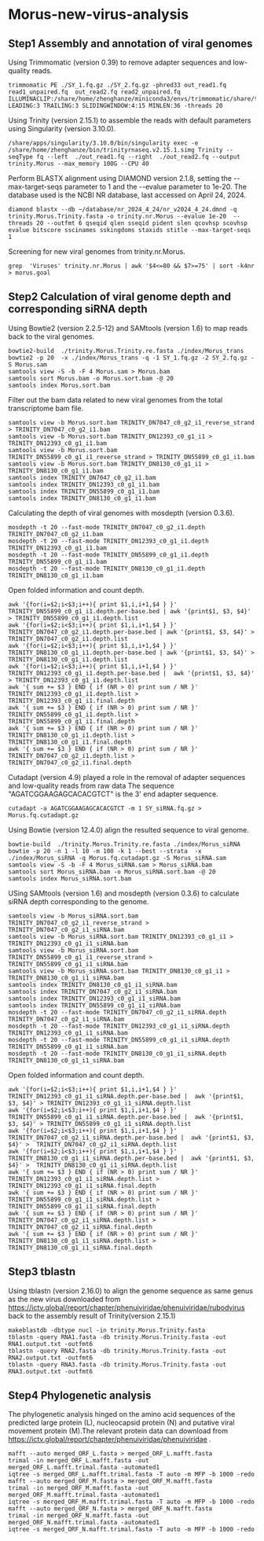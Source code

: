 # Morus-new-virus-analysis
## Step1 Assembly and annotation of viral genomes
Using Trimmomatic (version 0.39) to remove adapter sequences and low-quality reads.
```
trimmomatic PE ./SY_1.fq.gz ./SY_2.fq.gz -phred33 out_read1.fq read1_unpaired.fq  out_read2.fq read2_unpaired.fq ILLUMINACLIP:/share/home/zhenghanze/miniconda3/envs/trimmomatic/share/trimmomatic/adapters/combined.fasta:2:30:10:8:TRUE LEADING:3 TRAILING:3 SLIDINGWINDOW:4:15 MINLEN:36 -threads 20
```
Using Trinity (version 2.15.1) to assemble the reads with default parameters using Singularity (version 3.10.0).
```
/share/apps/singularity/3.10.0/bin/singularity exec -e /share/home/zhenghanze/bin/trinityrnaseq.v2.15.1.simg Trinity --seqType fq --left  ./out_read1.fq --right  ./out_read2.fq --output trinity.Morus --max_memory 100G --CPU 40
```
Perform BLASTX alignment using DIAMOND version 2.1.8, setting the --max-target-seqs parameter to 1 and the --evalue parameter to 1e-20. The database used is the NCBI NR database, last accessed on April 24, 2024.
```
diamond blastx --db ~/database/nr_2024_4_24/nr_v2024_4_24.dmnd -q trinity.Morus.Trinity.fasta -o trinity.nr.Morus --evalue 1e-20  --threads 20 --outfmt 6 qseqid qlen sseqid pident slen qcovhsp scovhsp evalue bitscore sscinames sskingdoms staxids stitle --max-target-seqs 1
```
Screening for new viral genomes from trinity.nr.Morus.
```
grep  'Viruses' trinity.nr.Morus | awk '$4<=80 && $7>=75' | sort -k4nr > morus.goal
```
## Step2 Calculation of viral genome depth and corresponding siRNA depth
Using Bowtie2 (version 2.2.5-12) and SAMtools (version 1.6) to map reads back to the viral genomes.
```
bowtie2-build  ./trinity.Morus.Trinity.re.fasta ./index/Morus_trans
bowtie2 -p 20  -x ./index/Morus_trans -q -1 SY_1.fq.gz -2 SY_2.fq.gz -S Morus.sam
samtools view -S -b -F 4 Morus.sam > Morus.bam
samtools sort Morus.bam -o Morus.sort.bam -@ 20
samtools index Morus.sort.bam
```
Filter out the bam data related to new viral genomes from the total transcriptome bam file.
```
samtools view -b Morus.sort.bam TRINITY_DN7047_c0_g2_i1_reverse_strand > TRINITY_DN7047_c0_g2_i1.bam
samtools view -b Morus.sort.bam TRINITY_DN12393_c0_g1_i1 > TRINITY_DN12393_c0_g1_i1.bam
samtools view -b Morus.sort.bam TRINITY_DN55899_c0_g1_i1_reverse_strand > TRINITY_DN55899_c0_g1_i1.bam
samtools view -b Morus.sort.bam TRINITY_DN8130_c0_g1_i1 > TRINITY_DN8130_c0_g1_i1.bam
samtools index TRINITY_DN7047_c0_g2_i1.bam
samtools index TRINITY_DN12393_c0_g1_i1.bam
samtools index TRINITY_DN55899_c0_g1_i1.bam
samtools index TRINITY_DN8130_c0_g1_i1.bam
```
Calculating the depth of viral genomes with mosdepth (version 0.3.6).
```
mosdepth -t 20 --fast-mode TRINITY_DN7047_c0_g2_i1.depth TRINITY_DN7047_c0_g2_i1.bam
mosdepth -t 20 --fast-mode TRINITY_DN12393_c0_g1_i1.depth TRINITY_DN12393_c0_g1_i1.bam
mosdepth -t 20 --fast-mode TRINITY_DN55899_c0_g1_i1.depth TRINITY_DN55899_c0_g1_i1.bam
mosdepth -t 20 --fast-mode TRINITY_DN8130_c0_g1_i1.depth TRINITY_DN8130_c0_g1_i1.bam
```
Open folded information and count depth.
```
awk '{for(i=$2;i<$3;i++){ print $1,i,i+1,$4 } }' TRINITY_DN55899_c0_g1_i1.depth.per-base.bed | awk '{print$1, $3, $4}' > TRINITY_DN55899_c0_g1_i1.depth.list
awk '{for(i=$2;i<$3;i++){ print $1,i,i+1,$4 } }' TRINITY_DN7047_c0_g2_i1.depth.per-base.bed | awk '{print$1, $3, $4}' > TRINITY_DN7047_c0_g2_i1.depth.list
awk '{for(i=$2;i<$3;i++){ print $1,i,i+1,$4 } }' TRINITY_DN8130_c0_g1_i1.depth.per-base.bed | awk '{print$1, $3, $4}' > TRINITY_DN8130_c0_g1_i1.depth.list
awk '{for(i=$2;i<$3;i++){ print $1,i,i+1,$4 } }' TRINITY_DN12393_c0_g1_i1.depth.per-base.bed |  awk '{print$1, $3, $4}' > TRINITY_DN12393_c0_g1_i1.depth.list
awk '{ sum += $3 } END { if (NR > 0) print sum / NR }' TRINITY_DN12393_c0_g1_i1.depth.list > TRINITY_DN12393_c0_g1_i1.final.depth
awk '{ sum += $3 } END { if (NR > 0) print sum / NR }'  TRINITY_DN55899_c0_g1_i1.depth.list >  TRINITY_DN55899_c0_g1_i1.final.depth
awk '{ sum += $3 } END { if (NR > 0) print sum / NR }'  TRINITY_DN8130_c0_g1_i1.depth.list >  TRINITY_DN8130_c0_g1_i1.final.depth
awk '{ sum += $3 } END { if (NR > 0) print sum / NR }' TRINITY_DN7047_c0_g2_i1.depth.list > TRINITY_DN7047_c0_g2_i1.final.depth
```
Cutadapt (version 4.9) played a role in the removal of adapter sequences and low-quality reads from raw data The sequence "AGATCGGAAGAGCACACGTCT" is the 3' end adapter sequence.
```
cutadapt -a AGATCGGAAGAGCACACGTCT -m 1 SY_siRNA.fq.gz > Morus.fq.cutadapt.gz
```
Using Bowtie (version 12.4.0) align the resulted sequence to viral genome.
```
bowtie-build  ./trinity.Morus.Trinity.re.fasta ./index/Morus_siRNA
bowtie -p 20 -n 1 -l 10 -m 100 -k 1 --best --strata  -x ./index/Morus_siRNA -q Morus.fq.cutadapt.gz -S Morus_siRNA.sam
samtools view -S -b -F 4 Morus_siRNA.sam > Morus_siRNA.bam
samtools sort Morus_siRNA.bam -o Morus_siRNA.sort.bam -@ 20
samtools index Morus_siRNA.sort.bam
```
USing SAMtools (version 1.6) and mosdepth (version 0.3.6) to calculate siRNA depth corresponding to the genome.
```
samtools view -b Morus_siRNA.sort.bam TRINITY_DN7047_c0_g2_i1_reverse_strand > TRINITY_DN7047_c0_g2_i1_siRNA.bam
samtools view -b Morus_siRNA.sort.bam TRINITY_DN12393_c0_g1_i1 > TRINITY_DN12393_c0_g1_i1_siRNA.bam
samtools view -b Morus_siRNA.sort.bam TRINITY_DN55899_c0_g1_i1_reverse_strand > TRINITY_DN55899_c0_g1_i1_siRNA.bam
samtools view -b Morus_siRNA.sort.bam TRINITY_DN8130_c0_g1_i1 >  TRINITY_DN8130_c0_g1_i1_siRNA.bam
samtools index TRINITY_DN8130_c0_g1_i1_siRNA.bam
samtools index TRINITY_DN7047_c0_g2_i1_siRNA.bam
samtools index TRINITY_DN12393_c0_g1_i1_siRNA.bam
samtools index TRINITY_DN55899_c0_g1_i1_siRNA.bam
mosdepth -t 20 --fast-mode TRINITY_DN7047_c0_g2_i1_siRNA.depth TRINITY_DN7047_c0_g2_i1_siRNA.bam
mosdepth -t 20 --fast-mode TRINITY_DN12393_c0_g1_i1_siRNA.depth TRINITY_DN12393_c0_g1_i1_siRNA.bam
mosdepth -t 20 --fast-mode TRINITY_DN55899_c0_g1_i1_siRNA.depth TRINITY_DN55899_c0_g1_i1_siRNA.bam
mosdepth -t 20 --fast-mode TRINITY_DN8130_c0_g1_i1_siRNA.depth TRINITY_DN8130_c0_g1_i1_siRNA.bam
```
Open folded information and count depth.
```
awk '{for(i=$2;i<$3;i++){ print $1,i,i+1,$4 } }' TRINITY_DN12393_c0_g1_i1_siRNA.depth.per-base.bed |  awk '{print$1, $3, $4}' > TRINITY_DN12393_c0_g1_i1_siRNA.depth.list
awk '{for(i=$2;i<$3;i++){ print $1,i,i+1,$4 } }' TRINITY_DN55899_c0_g1_i1_siRNA.depth.per-base.bed |  awk '{print$1, $3, $4}' > TRINITY_DN55899_c0_g1_i1_siRNA.depth.list
awk '{for(i=$2;i<$3;i++){ print $1,i,i+1,$4 } }'  TRINITY_DN7047_c0_g2_i1_siRNA.depth.per-base.bed |  awk '{print$1, $3, $4}' >  TRINITY_DN7047_c0_g2_i1_siRNA.depth.list
awk '{for(i=$2;i<$3;i++){ print $1,i,i+1,$4 } }'  TRINITY_DN8130_c0_g1_i1_siRNA.depth.per-base.bed |  awk '{print$1, $3, $4}' >  TRINITY_DN8130_c0_g1_i1_siRNA.depth.list
awk '{ sum += $3 } END { if (NR > 0) print sum / NR }' TRINITY_DN12393_c0_g1_i1_siRNA.depth.list > TRINITY_DN12393_c0_g1_i1_siRNA.final.depth
awk '{ sum += $3 } END { if (NR > 0) print sum / NR }' TRINITY_DN55899_c0_g1_i1_siRNA.depth.list > TRINITY_DN55899_c0_g1_i1_siRNA.final.depth
awk '{ sum += $3 } END { if (NR > 0) print sum / NR }'  TRINITY_DN7047_c0_g2_i1_siRNA.depth.list >  TRINITY_DN7047_c0_g2_i1_siRNA.final.depth
awk '{ sum += $3 } END { if (NR > 0) print sum / NR }'  TRINITY_DN8130_c0_g1_i1_siRNA.depth.list >  TRINITY_DN8130_c0_g1_i1_siRNA.final.depth
```

## Step3 tblastn
Using tblastn (version 2.16.0) to align the genome sequence as same genus as the new virus downloaded from https://ictv.global/report/chapter/phenuiviridae/phenuiviridae/rubodvirus back to the assembly result of Trinity(version 2.15.1)
```
makeblastdb -dbtype nucl -in trinity.Morus.Trinity.fasta
tblastn -query RNA1.fasta -db trinity.Morus.Trinity.fasta -out RNA1.output.txt -outfmt6
tblastn -query RNA2.fasta -db trinity.Morus.Trinity.fasta -out RNA2.output.txt -outfmt6
tblastn -query RNA3.fasta -db trinity.Morus.Trinity.fasta -out RNA3.output.txt -outfmt6
```

## Step4 Phylogenetic analysis
The phylogenetic analysis hinged on the amino acid sequences of the predicted large protein (L), nucleocapsid protein (N) and putative viral movement protein (M).The relevant protein data can download from https://ictv.global/report/chapter/phenuiviridae/phenuiviridae .
```
mafft --auto merged_ORF_L.fasta > merged_ORF_L.mafft.fasta
trimal -in merged_ORF_L.mafft.fasta -out merged_ORF_L.mafft.trimal.fasta -automated1
iqtree -s merged_ORF_L.mafft.trimal.fasta -T auto -m MFP -b 1000 -redo
mafft --auto merged_ORF_M.fasta > merged_ORF_M.mafft.fasta
trimal -in merged_ORF_M.mafft.fasta -out merged_ORF_M.mafft.trimal.fasta -automated1
iqtree -s merged_ORF_M.mafft.trimal.fasta -T auto -m MFP -b 1000 -redo
mafft --auto merged_ORF_N.fasta > merged_ORF_N.mafft.fasta
trimal -in merged_ORF_N.mafft.fasta -out merged_ORF_N.mafft.trimal.fasta -automated1
iqtree -s merged_ORF_N.mafft.trimal.fasta -T auto -m MFP -b 1000 -redo
```

